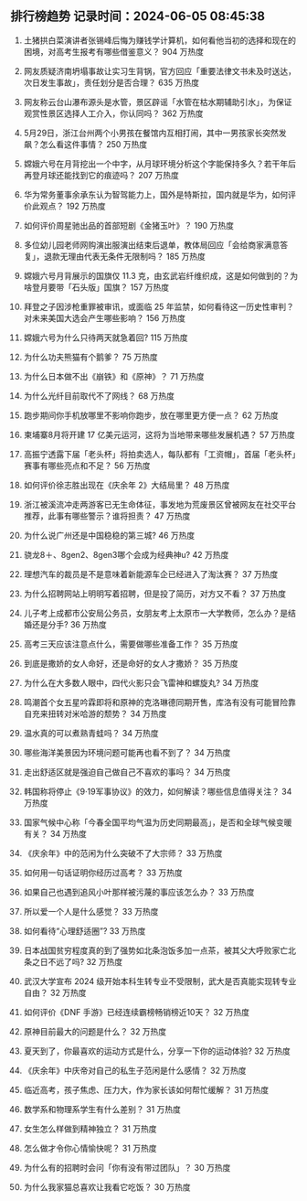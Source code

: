 
## 排行榜趋势 记录时间：2024-06-05 08:45:38
  
  1. 土猪拱白菜演讲者张锡峰后悔为赚钱学计算机，如何看他当初的选择和现在的困境，对高考生报考有哪些借鉴意义？ 904 万热度
    
  2. 网友质疑济南坍塌事故让实习生背锅，官方回应「重要法律文书未及时送达，次日发生事故」，责任划分是否合理？ 635 万热度
    
  3. 网友称云台山瀑布源头是水管，景区辟谣「水管在枯水期辅助引水」，为保证观赏性景区选择人工介入，你认同吗？ 362 万热度
    
  4. 5月29日，浙江台州两个小男孩在餐馆内互相打闹，其中一男孩家长突然发飙？怎么看这件事情？ 250 万热度
    
  5. 嫦娥六号在月背挖出一个中字，从月球环境分析这个字能保持多久？若干年后再登月球还能找到它的痕迹吗？ 207 万热度
    
  6. 华为常务董事余承东认为智驾能力上，国外是特斯拉，国内就是华为，如何评价此观点？ 192 万热度
    
  7. 如何评价周星驰出品的首部短剧《金猪玉叶》？ 190 万热度
    
  8. 多位幼儿园老师网购演出服演出结束后退单，教体局回应「会给商家满意答复」，退款无理由代表无条件无限制吗？ 185 万热度
    
  9. 嫦娥六号月背展示的国旗仅 11.3 克，由玄武岩纤维织成，这是如何做到的？为啥登月要带「石头版」国旗？ 157 万热度
    
  10. 拜登之子因涉枪重罪被审讯，或面临 25 年监禁，如何看待这一历史性审判？对未来美国大选会产生哪些影响？ 156 万热度
    
  11. 嫦娥六号为什么只待两天就急着回? 115 万热度
    
  12. 为什么功夫熊猫有个鹅爹？ 75 万热度
    
  13. 为什么日本做不出《崩铁》和《原神》？ 71 万热度
    
  14. 为什么光纤目前取代不了网线？ 68 万热度
    
  15. 跑步期间你手机放哪里不影响你跑步，放在哪里更方便一点？ 62 万热度
    
  16. 柬埔寨8月将开建 17 亿美元运河，这将为当地带来哪些发展机遇？ 57 万热度
    
  17. 高振宁透露下届「老头杯」将拍卖选人，每队都有「工资帽」，首届「老头杯」赛事有哪些亮点和不足？ 56 万热度
    
  18. 如何评价徐志胜出现在《庆余年 2》大结局里？ 48 万热度
    
  19. 浙江被溪流冲走两游客已无生命体征，事发地为荒废景区曾被网友在社交平台推荐，此事有哪些警示？谁将担责？ 47 万热度
    
  20. 为什么说广州还是中国稳稳的第三城? 46 万热度
    
  21. 骁龙8＋、8gen2、8gen3哪个会成为经典神u? 42 万热度
    
  22. 理想汽车的裁员是不是意味着新能源车企已经进入了淘汰赛？ 37 万热度
    
  23. 为什么招聘网站上明明写着招聘，但是投了简历，对方又不看？ 37 万热度
    
  24. 儿子考上成都市公安局公务员，女朋友考上太原市一大学教师，怎么办？是结婚还是分手? 36 万热度
    
  25. 高考三天应该注意点什么，需要做哪些准备工作？ 35 万热度
    
  26. 到底是撒娇的女人命好，还是命好的女人才撒娇？ 35 万热度
    
  27. 为什么在大多数人眼中，四代火影只会飞雷神和螺旋丸? 34 万热度
    
  28. 鸣潮首个女五星吟霖即将和原神的克洛琳德同期开售，库洛有没有可能冒险靠自充来扭转对米哈游的颓势？ 34 万热度
    
  29. 温水真的可以煮熟青蛙吗？ 34 万热度
    
  30. 哪些海洋美景因为环境问题可能再也看不到了？ 34 万热度
    
  31. 走出舒适区就是强迫自己做自己不喜欢的事吗？ 34 万热度
    
  32. 韩国称将停止《9·19军事协议》的效力，如何解读？哪些信息值得关注？ 34 万热度
    
  33. 国家气候中心称「今春全国平均气温为历史同期最高」，是否和全球气候变暖有关？ 34 万热度
    
  34. 《庆余年》中的范闲为什么突破不了大宗师？ 33 万热度
    
  35. 如何用一句话证明你经历过高考？ 33 万热度
    
  36. 如果自己也遇到追风小叶那样被污蔑的事应该怎么办？ 33 万热度
    
  37. 所以爱一个人是什么感觉？ 33 万热度
    
  38. 如何看待“心理舒适圈”? 33 万热度
    
  39. 日本战国贫穷程度真的到了强势如北条泡饭多加一点茶，被其父大呼败家亡北条之日不远了吗? 32 万热度
    
  40. 武汉大学宣布 2024 级开始本科生转专业不受限制，武大是否真能实现转专业自由？ 32 万热度
    
  41. 如何评价《DNF 手游》已经连续霸榜畅销榜近10天？ 32 万热度
    
  42. 原神目前最大的问题是什么？ 32 万热度
    
  43. 夏天到了，你最喜欢的运动方式是什么，分享一下你的运动体验? 32 万热度
    
  44. 《庆余年》中庆帝对自己的私生子范闲是什么感情？ 32 万热度
    
  45. 临近高考，孩子焦虑、压力大，作为家长该如何帮忙缓解？ 31 万热度
    
  46. 数学系和物理系学生有什么差别？ 31 万热度
    
  47. 女生怎么样做到精神独立？ 31 万热度
    
  48. 怎么做才令你心情愉快呢？ 31 万热度
    
  49. 为什么有的招聘时会问「你有没有带过团队」？ 30 万热度
    
  50. 为什么我家猫总喜欢让我看它吃饭？ 30 万热度
    